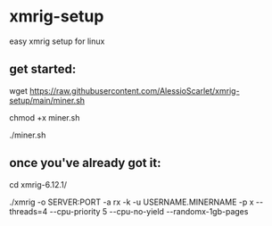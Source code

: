 # xmrig-setup
easy xmrig setup for linux

## get started:
wget https://raw.githubusercontent.com/AlessioScarlet/xmrig-setup/main/miner.sh

chmod +x miner.sh

./miner.sh

## once you've already got it:
cd xmrig-6.12.1/

./xmrig -o SERVER:PORT -a rx -k -u USERNAME.MINERNAME -p x --threads=4 --cpu-priority 5 --cpu-no-yield --randomx-1gb-pages
